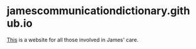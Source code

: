 # jamescommunicationdictionary.github.io
[This](https://jamescommunicatoindictionary.github.io) is a website for all those involved in James' care.
